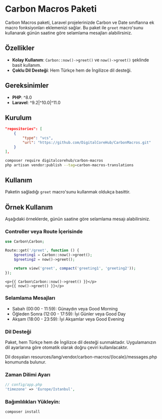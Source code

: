# Carbon Macros Paketi

Carbon Macros paketi, Laravel projelerinizde Carbon ve Date sınıflarına ek macro fonksiyonları eklemenizi sağlar. Bu paket ile `greet` macro'sunu kullanarak günün saatine göre selamlama mesajları alabilirsiniz.

## Özellikler

- **Kolay Kullanım**: `Carbon::now()->greet()` ve `now()->greet()` şeklinde basit kullanım.
- **Çoklu Dil Desteği**: Hem Türkçe hem de İngilizce dil desteği.

## Gereksinimler

- **PHP**: ^8.0
- **Laravel**: ^9.2|^10.0|^11.0

## Kurulum

```json
"repositories": [
    {
        "type": "vcs",
        "url": "https://github.com/DigitalCoreHub/CarbonMacros.git"
    }
],
```

```bash
composer require digitalcorehub/carbon-macros
php artisan vendor:publish --tag=carbon-macros-translations
```

## Kullanım

Paketin sağladığı `greet` macro'sunu kullanmak oldukça basittir.

## Örnek Kullanım

Aşağıdaki örneklerde, günün saatine göre selamlama mesajı alabilirsiniz.

### Controller veya Route İçerisinde

```php
use Carbon\Carbon;

Route::get('/greet', function () {
    $greeting1 = Carbon::now()->greet();
    $greeting2 = now()->greet();

    return view('greet', compact('greeting1', 'greeting2'));
});
```

```blade
<p>{{ Carbon\Carbon::now()->greet() }}</p>
<p>{{ now()->greet() }}</p>
```

### Selamlama Mesajları

- Sabah (00:00 - 11:59): Günaydın veya Good Morning
- Öğleden Sonra (12:00 - 17:59): İyi Günler veya Good Day
- Akşam (18:00 - 23:59): İyi Akşamlar veya Good Evening

### Dil Desteği

Paket, hem Türkçe hem de İngilizce dil desteği sunmaktadır. Uygulamanızın dil ayarlarına göre otomatik olarak doğru çeviri kullanılacaktır.

Dil dosyaları resources/lang/vendor/carbon-macros/{locale}/messages.php konumunda bulunur.

### Zaman Dilimi Ayarı

```php
// config/app.php
'timezone' => 'Europe/Istanbul',
```

### Bağımlılıkları Yükleyin:

```bash
composer install
```